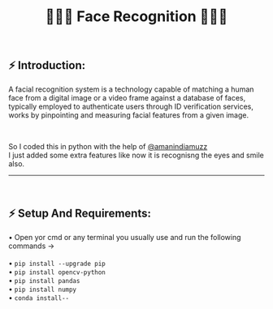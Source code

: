 <h1 align="center"> 👱🏻‍♀️ Face Recognition 👱🏻‍♂️ </h1><br>

## ⚡ Introduction: <br>

<p>
A facial recognition system is a technology capable of matching a human face from a digital image or a video frame against a database of faces, typically employed to authenticate users through ID verification services, works by pinpointing and measuring facial features from a given image.
</p><br>
<p>
  So I coded this in python with the help of <a href="https://github.com/amanindiamuzz">@amanindiamuzz</a> <br> I just added some extra features like now it is recognisng the eyes and smile also.
</p>
<hr><br>

## ⚡ Setup And Requirements: <br>

• Open yor cmd or any terminal you usually use and run the following commands →<br><br>
• `pip install --upgrade pip` <br> 
• `pip install opencv-python` <br>
• `pip install pandas` <br> 
• `pip install numpy` <br>
• `conda install--` <br>
